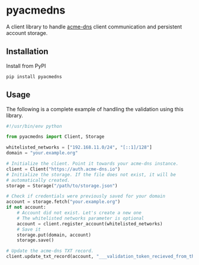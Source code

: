 # pyacmedns 

A client library to handle [acme-dns](https://github.com/joohoi/acme-dns) client communication and persistent account storage. 

## Installation

Install from PyPI

`pip install pyacmedns`

## Usage

The following is a complete example of handling the validation using this library.

```python
#!/usr/bin/env python

from pyacmedns import Client, Storage

whitelisted_networks = ["192.168.11.0/24", "[::1]/128"] 
domain = "your.example.org"

# Initialize the client. Point it towards your acme-dns instance.
client = Client("https://auth.acme-dns.io")
# Initialize the storage. If the file does not exist, it will be 
# automatically created.
storage = Storage("/path/to/storage.json")

# Check if credentials were previously saved for your domain
account = storage.fetch("your.example.org")
if not account:
    # Account did not exist. Let's create a new one
    # The whitelisted networks parameter is optional
    account = client.register_account(whitelisted_networks) 
    # Save it
    storage.put(domain, account)
    storage.save()

# Update the acme-dns TXT record.
client.update_txt_record(account, "___validation_token_recieved_from_the_ca___") 
```

